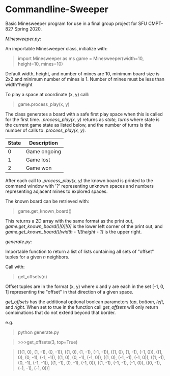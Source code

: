 # Commandline-Sweeper
Basic Minesweeper program for use in a final group project for SFU CMPT-827 Spring 2020.

*Minesweeper.py*:

An importable Minesweeper class, initialize with:

> import Minesweeper as ms 
> game = Minesweeper(width=10, height=10, mines=10)

Default width, height, and number of mines are 10, minimum board size is 2x2 and minimum number of mines is 1. Number of mines must be less than width\*height

To play a space at coordinate (x, y) call:

> game.process_play(x, y)

The class generates a board with a safe first play space when this is called for the first time. *.process_play(x, y)* returns as *state, turns* where state is the current game state as listed below, and the number of turns is the number of calls to *.process_play(x, y)*.

| **State** | **Description** |
|---|---|
| 0 | Game ongoing |
| 1 | Game lost |
| 2 | Game won |

After each call to *.process_play(x, y)* the known board is printed to the command window with '?' representing unknown spaces and numbers representing adjacent mines to explored spaces.

The known board can be retrieved with:

> game.get_known_board()

This returns a 2D array with the same format as the print out, *game.get_known_board()[0]\[0]* is the lower left corner of the print out, and *game.get_known_board()[width - 1]\[height - 1]* is the upper right.

*generate.py*:

Importable function to return a list of lists containing all sets of "offset" tuples for a given *n* neighbors.

Call with:

> get_offsets(n)

Offset tuples are in the format (x, y) where x and y are each in the set [-1, 0, 1] representing the "offset" in that direction of a given space.

*get_offsets* has the additional optional boolean parameters *top*, *bottom*, *left*, and *right*. When set to true in the function call *get_offsets* will only return combinations that do not extend beyond that border.

e.g.

> python generate.py

> \>\>\>get_offsets(3, top=True)

> [((1, 0), (1, -1), (0, -1)), ((1, 0), (1, -1), (-1, -1)), ((1, 0), (1, -1), (-1, 0)), ((1, 0), (0, -1), (-1, -1)), ((1, 0), (0, -1), (-1, 0)), ((1, 0), (-1, -1), (-1, 0)), ((1, -1), (0, -1), (-1, -1)), ((1, -1), (0, -1), (-1, 0)), ((1, -1), (-1, -1), (-1, 0)), ((0, -1), (-1, -1), (-1, 0))]
